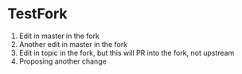 # TestFork

1. Edit in master in the fork
2. Another edit in master in the fork
3. Edit in topic in the fork, but this will PR into the fork, not upstream
4. Proposing another change

